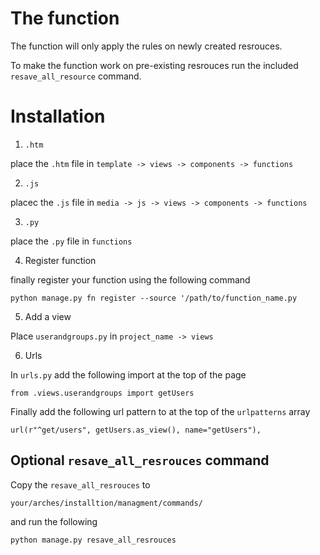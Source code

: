 # The function

The function will only apply the rules on newly created resrouces.

To make the function work on pre-existing resrouces run the included `resave_all_resource` command.

# Installation

1. `.htm` 

place the `.htm` file in `template -> views -> components -> functions`

2. `.js`

placec the `.js` file in `media -> js -> views -> components -> functions`

3. `.py`

place the `.py` file in `functions`

4. Register function

finally register your function using the following command

```
python manage.py fn register --source '/path/to/function_name.py
```

5. Add a view

Place `userandgroups.py` in `project_name -> views`

6. Urls

In `urls.py` add the following import at the top of the page
```
from .views.userandgroups import getUsers
```
Finally add the following url pattern to at the top of the `urlpatterns` array
```
url(r"^get/users", getUsers.as_view(), name="getUsers"),
```

## Optional `resave_all_resrouces` command

Copy the `resave_all_resrouces` to 
```
your/arches/installtion/managment/commands/
```

and run the following 
```
python manage.py resave_all_resrouces
```
